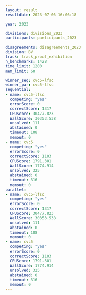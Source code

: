 ```yaml
---
layout: result
resultdate: 2023-07-06 16:06:18

year: 2023

divisions: divisions_2023
participants: participants_2023

disagreements: disagreements_2023
division: BV
track: track_proof_exhibition
n_benchmarks: 1428
time_limit: 1200
mem_limit: 60

winner_seq: cvc5-lfsc
winner_par: cvc5-lfsc
sequential:
- name: cvc5-lfsc
  competing: "yes"
  errorScore: 0
  correctScore: 1317
  CPUScore: 30477.823
  WallScore: 30353.538
  unsolved: 111
  abstained: 0
  timeout: 108
  memout: 0
- name: cvc5
  competing: "yes"
  errorScore: 0
  correctScore: 1103
  CPUScore: 1791.301
  WallScore: 1774.914
  unsolved: 325
  abstained: 0
  timeout: 316
  memout: 0
parallel:
- name: cvc5-lfsc
  competing: "yes"
  errorScore: 0
  correctScore: 1317
  CPUScore: 30477.823
  WallScore: 30353.538
  unsolved: 111
  abstained: 0
  timeout: 108
  memout: 0
- name: cvc5
  competing: "yes"
  errorScore: 0
  correctScore: 1103
  CPUScore: 1791.301
  WallScore: 1774.914
  unsolved: 325
  abstained: 0
  timeout: 316
  memout: 0
---
```

